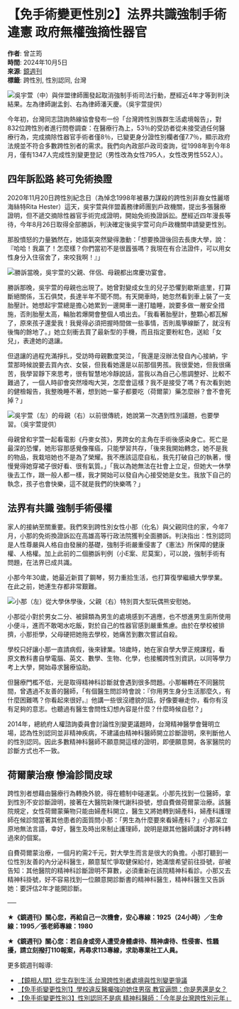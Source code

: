 # 【免手術變更性別2】法界共識強制手術違憲 政府無權強摘性器官

**作者**: 曾芷筠  
**時間**: 2024年10月5日  
**來源**: [鏡週刊](https://www.mirrormedia.mg/story/20240927pol001?utm_source=feed_related&utm_medium=yahoo)  
**標籤**: 跨性別, 性別認同, 台灣  

![吳宇萱（中）與伴盟律師團發起取消強制手術司法行動，歷經近4年才等到判決結果。左為律師謝孟釗、右為律師潘天慶。（吳宇萱提供）](https://s.yimg.com/ny/api/res/1.2/o.7T9NtW5iK8INQcMupjEg--/YXBwaWQ9aGlnaGxhbmRlcjt3PTk2MDtoPTY0MDtjZj13ZWJw/https://media.zenfs.com/ko/mirrormedia.mg/782619b0560b1cb04a9aa0fba49c824a)

今年初，台灣同志諮詢熱線協會發布一份「台灣跨性別族群生活處境報告」，對832位跨性別者進行問卷調查：在醫療行為上，53％的受訪者從未接受過任何醫療行為，完成摘除性器官手術者僅8％，已變更身分證性別欄者僅7.7％，顯示政府法規並不符合多數跨性別者的需求。我們向內政部戶政司查詢，從1998年到今年8月，僅有1347人完成性別變更登記（男性改為女性795人，女性改男性552人）。

## **四年訴訟路 終可免術換證**

2020年11月20日跨性別紀念日（為悼念1998年被暴力謀殺的跨性別非裔女性麗塔海絲特Rita Hester）這天，吳宇萱與伴盟義務律師團到戶政機關，提出多張醫療證明，但不遞交摘除性器官手術完成證明，開始免術換證訴訟。歷經近四年漫長等待，今年8月26日取得全部勝訴，判決確定後吳宇萱可向戶政機關申請變更性別。

那股憤怒的力量猶然在，她語氣突然變得激動：「想要換證後回去長庚大學，說：『哈哈！我贏了！怎麼樣？你們當初不是很囂張嗎？我現在有合法證件，可以用女性身分入住宿舍了，來咬我啊！』」

![勝訴當晚，吳宇萱的父親、伴侶、母親都出席慶功宴會。](https://s.yimg.com/ny/api/res/1.2/3ggB7roEDUm1nq2Zjfw3MA--/YXBwaWQ9aGlnaGxhbmRlcjt3PTk2MDtoPTY0MDtjZj13ZWJw/https://media.zenfs.com/ko/mirrormedia.mg/d2f1bf760e78ec63f33076dcb0a667e9)

勝訴那晚，吳宇萱的母親也出現了。她曾對變成女生的兒子恐懼到歇斯底里，打算斷絕關係，玉石俱焚，長達半年不聞不問。有天開車時，她忽然看到車上裝了一支胎壓計。她想起宇萱總是擔心她累到一邊開車一邊打瞌睡，說要多做一層安全措施，否則胎壓太高，輪胎若爆開會整個人噴出去。「我看著胎壓計，整顆心都瓦解了，原來孩子還愛我！我覺得必須把握時間做一些事情，否則風箏線斷了，就沒有後悔的餘地了。」她立刻衝去買了最新型的手機，而且指定要粉紅色，送給「女兒」，表達她的退讓。

但退讓的過程充滿掙扎，受訪時母親數度哭泣，「我還是沒辦法發自內心接納，宇萱那時候說要去買內衣、女裝，但我看她還是以前那個男孩。我很愛她，但我很痛苦，我學習靜下來思考，很有智慧地冷靜說話，當我以為自己心態調整好、比較不難過了，一個人時卻會突然嚎啕大哭，怎麼會這樣？我不是接受了嗎？有次看到她的健檢報告，我整晚睡不著，想到她一輩子都要吃（荷爾蒙）藥怎麼辦？會不會死掉？」

![吳宇萱（左）的母親（右）以前很傳統，她說第一次遇到性別議題，也要學習。（吳宇萱提供）](https://s.yimg.com/ny/api/res/1.2/kDRGY8Ys18fQ04MiPkuUng--/YXBwaWQ9aGlnaGxhbmRlcjt3PTk2MDtoPTY0MDtjZj13ZWJw/https://media.zenfs.com/ko/mirrormedia.mg/9b8100085b2a3fab9bc3355295b65bd3)

母親曾和宇萱一起看電影《丹麥女孩》，男跨女的主角在手術後感染身亡。死亡是最深的恐懼，她形容那感覺像罹癌，只能學習共存，「後來我開始轉念，她不是我的物品，我栽培她也不是為了榮耀。我不應該這麼自私，我先打破自己的執著，慢慢覺得她穿裙子很好看、很有氣質。」「我以為她無法在社會上立足，但她大一休學後去工作，跟一般人都一樣，我才開始可以發自內心接受她是女生。我放下自己的執念，孩子也會快樂，這不就是我們的快樂嗎？」

## **法界有共識 強制手術侵權**

家人的接納至關重要。我們來到跨性別女性小那（化名）與父親同住的家，今年7月，小那的免術換證訴訟在高雄高等行政法院獲判全面勝訴。判決指出：性別認同是人性尊嚴與人格自由發展的基礎，強制手術嚴重侵害了《憲法》所保障的健康權、人格權。加上此前的二個勝訴判例（小E案、尼莫案），可以說，強制手術有問題，在法界已成共識。

小那今年30歲，她最近新買了鋼琴，努力重拾生活，也打算復學繼續大學學業。在此之前，她連生存都非常艱難。

![小那（左）從大學休學後，父親（右）特別買大型玩偶熊安慰她。](https://s.yimg.com/ny/api/res/1.2/m5xOxzSd9kqM8jbhL2hjUA--/YXBwaWQ9aGlnaGxhbmRlcjt3PTk2MDtoPTY0MDtjZj13ZWJw/https://media.zenfs.com/ko/mirrormedia.mg/bd46fc565541db9be1e4dc40981c4b5d)

小那從小對於男女二分、被歸類為男生的處境感到不適應，也不想進男生廁所使用小便斗，進而不敢喝水吃飯，對於自己的性器官感到嚴重焦慮。由於在學校被排擠，小那拒學，父母硬把她拖去學校，她痛苦到數次嘗試自殺。

學校只好讓小那一直請病假，後來肄業。18歲時，她在家自學大學正規課程，看原文教科書自學電腦、英文、數學、生物、化學，也接觸跨性別資訊，以同等學力考上大學，開始尋求醫療協助。

但醫療門檻不低，光是取得精神科診斷就會遇到很多問題。小那輾轉在不同醫院間，曾遇過不友善的醫師，「有個醫生問診時會說：『你用男生身分生活那麼久，有什麼困難嗎？你看起來很好。』他講一些很沒禮貌的話，好像要嚇走你，看你有沒有足夠的意志。也聽過有醫生會問性幻想內容是什麼？什麼時候自慰？」

2014年，總統府人權諮詢委員會討論性別變更議題時，台灣精神醫學會聲明立場，認為性別認同並非精神疾病，不建議由精神科醫師開立診斷證明，來判斷他人的性別認同。因此多數精神科醫師不願意開這樣的證明，即便願意開，各家醫院的診斷方式也不一致。

## **荷爾蒙治療 慘淪診間皮球**

跨性別者想藉由醫療行為轉換外貌，得在體制中碰運氣。小那先找到一位醫師，拿到性別不安診斷證明，接著在大醫院新陳代謝科掛號，想自費做荷爾蒙治療。該醫院規定，女性荷爾蒙藥物只能由婦產科開立，醫生又將她轉到婦產科，婦產科護理師在候診間當著其他患者的面質問小那：「男生為什麼要來看婦產科？」小那呆立原地無法言語，幸好，醫生及時出來制止護理師，說明是跟其他醫師講好才跨科轉過來的個案。

自費荷爾蒙治療，一個月約需2千元，對大學生而言是很大的負擔。小那打聽到一位性別友善的內分泌科醫生，願意幫忙爭取健保給付，她滿懷希望前往掛號，卻被告知：其他醫院的精神科診斷證明不算數，必須重新在該院精神科看診。小那又去精神科掛號，好不容易找到一位願意開診斷書的精神科醫生，精神科醫生又告訴她：要評估2年才能開診斷。

──

**★《鏡週刊》關心您，再給自己一次機會，安心專線：1925（24小時）／生命線：1995／張老師專線：1980**

**★《鏡週刊》關心您：若自身或旁人遭受身體虐待、精神虐待、性侵害、性騷擾，請立刻撥打110報案，再尋求113專線，求助專業社工人員。**  

更多鏡週刊報導:  
- [【鏡相人間】從生存到生活 台灣跨性別者處境與性別變更爭議](https://www.mirrormedia.mg/story/20240927pol001?utm_source=feed_related&utm_medium=yahoo)  
- [【免手術變更性別1】學校違反醫囑強迫她住男宿 教官逼問：你是男還是女？](https://www.mirrormedia.mg/story/20240927pol002?utm_source=feed_related&utm_medium=yahoo)  
- [【免手術變更性別3】性別認同不是病 精神科醫師：「今年是台灣跨性別元年」](https://www.mirrormedia.mg/story/20240927pol004?utm_source=feed_related&utm_medium=yahoo)